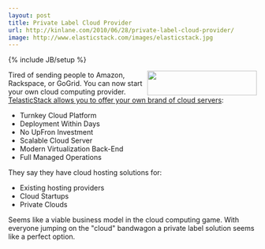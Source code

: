 ```yaml
---
layout: post
title: Private Label Cloud Provider
url: http://kinlane.com/2010/06/28/private-label-cloud-provider/
image: http://www.elasticstack.com/images/elasticstack.jpg
---
```

{% include JB/setup %}
<p>
     <img class="alignnone c1" title="Elastic Stack" src="http://www.elasticstack.com/images/elasticstack.jpg" alt="" width="222" height="50" align="right" />Tired of sending people to Amazon, Rackspace, or GoGrid. You can now start your own cloud computing provider. <a href="http://www.elasticstack.com/" target="_blank">TelasticStack allows you to offer your own brand of cloud servers</a>:
</p>
<ul class="mainlist">
     <li>Turnkey Cloud Platform
     </li>
     <li>Deployment Within Days
     </li>
     <li>No UpFron Investment
     </li>
     <li>Scalable Cloud Server
     </li>
     <li>Modern Virtualization Back-End
     </li>
     <li>Full Managed Operations
     </li>
</ul>
<p>
     They say they have cloud hosting solutions for:
</p>
<ul class="mainlist">
     <li>Existing hosting providers
     </li>
     <li>Cloud Startups
     </li>
     <li>Private Clouds
     </li>
</ul>
<p>
     Seems like a viable business model in the cloud computing game. With everyone jumping on the "cloud" bandwagon a private label solution seems like a perfect option.
</p>